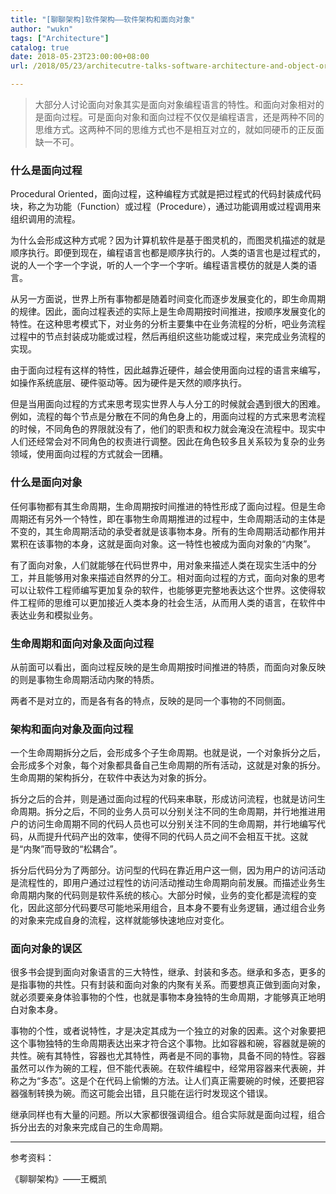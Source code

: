 ```yaml
---
title: "[聊聊架构]软件架构——软件架构和面向对象"
author: "wukn"
tags: ["Architecture"]
catalog: true
date: 2018-05-23T23:00:00+08:00
url: /2018/05/23/architecutre-talks-software-architecture-and-object-oriented/

---
```


> 大部分人讨论面向对象其实是面向对象编程语言的特性。和面向对象相对的是面向过程。可是面向对象和面向过程不仅仅是编程语言，还是两种不同的思维方式。这两种不同的思维方式也不是相互对立的，就如同硬币的正反面缺一不可。

<!--more-->

### 什么是面向过程

Procedural Oriented，面向过程，这种编程方式就是把过程式的代码封装成代码块，称之为功能（Function）或过程（Procedure），通过功能调用或过程调用来组织调用的流程。

为什么会形成这种方式呢？因为计算机软件是基于图灵机的，而图灵机描述的就是顺序执行。即便到现在，编程语言也都是顺序执行的。人类的语言也是过程式的，说的人一个字一个字说，听的人一个字一个字听。编程语言模仿的就是人类的语言。

从另一方面说，世界上所有事物都是随着时间变化而逐步发展变化的，即生命周期的规律。因此，面向过程表述的实际上是生命周期按时间推进，按顺序发展变化的特性。在这种思考模式下，对业务的分析主要集中在业务流程的分析，吧业务流程过程中的节点封装成功能或过程，然后再组织这些功能或过程，来完成业务流程的实现。

由于面向过程有这样的特性，因此越靠近硬件，越会使用面向过程的语言来编写，如操作系统底层、硬件驱动等。因为硬件是天然的顺序执行。

但是当用面向过程的方式来思考现实世界人与人分工的时候就会遇到很大的困难。例如，流程的每个节点是分散在不同的角色身上的，用面向过程的方式来思考流程的时候，不同角色的界限就没有了，他们的职责和权力就会淹没在流程中。现实中人们还经常会对不同角色的权责进行调整。因此在角色较多且关系较为复杂的业务领域，使用面向过程的方式就会一团糟。

### 什么是面向对象

任何事物都有其生命周期，生命周期按时间推进的特性形成了面向过程。但是生命周期还有另外一个特性，即在事物生命周期推进的过程中，生命周期活动的主体是不变的，其生命周期活动的承受者就是该事物本身。所有的生命周期活动都作用并累积在该事物的本身，这就是面向对象。这一特性也被成为面向对象的“内聚”。

有了面向对象，人们就能够在代码世界中，用对象来描述人类在现实生活中的分工，并且能够用对象来描述自然界的分工。相对面向过程的方式，面向对象的思考可以让软件工程师编写更加复杂的软件，也能够更完整地表达这个世界。这使得软件工程师的思维可以更加接近人类本身的社会生活，从而用人类的语言，在软件中表达业务和模拟业务。

### 生命周期和面向对象及面向过程

从前面可以看出，面向过程反映的是生命周期按时间推进的特质，而面向对象反映的则是事物生命周期活动内聚的特质。

两者不是对立的，而是各有各的特点，反映的是同一个事物的不同侧面。

### 架构和面向对象及面向过程

一个生命周期拆分之后，会形成多个子生命周期。也就是说，一个对象拆分之后，会形成多个对象，每个对象都具备自己生命周期的所有活动，这就是对象的拆分。生命周期的架构拆分，在软件中表达为对象的拆分。

拆分之后的合并，则是通过面向过程的代码来串联，形成访问流程，也就是访问生命周期。拆分之后，不同的业务人员可以分别关注不同的生命周期，并行地推进用户的访问生命周期不同的代码人员也可以分别关注不同的生命周期，并行地编写代码，从而提升代码产出的效率，使得不同的代码人员之间不会相互干扰。这就是“内聚”而导致的“松耦合”。

拆分后代码分为了两部分。访问型的代码在靠近用户这一侧，因为用户的访问活动是流程性的，即用户通过过程性的访问活动推动生命周期向前发展。而描述业务生命周期内聚的代码则是软件系统的核心。大部分时候，业务的变化都是流程的变化，因此这部分代码要尽可能地采用组合，且本身不要有业务逻辑，通过组合业务的对象来完成自身的流程，这样就能够快速地应对变化。

### 面向对象的误区

很多书会提到面向对象语言的三大特性，继承、封装和多态。继承和多态，更多的是指事物的共性。只有封装和面向对象的内聚有关系。而要想真正做到面向对象，就必须要亲身体验事物的个性，也就是事物本身独特的生命周期，才能够真正地明白对象本身。

事物的个性，或者说特性，才是决定其成为一个独立的对象的因素。这个对象要把这个事物独特的生命周期表达出来才符合这个事物。比如容器和碗，容器就是碗的共性。碗有其特性，容器也尤其特性，两者是不同的事物，具备不同的特性。容器虽然可以作为碗的工程，但不能代表碗。在软件编程中，经常用容器来代表碗，并称之为“多态”。这是个在代码上偷懒的方法。让人们真正需要碗的时候，还要把容器强制转换为碗。而这可能会出错，且只能在运行时发现这个错误。

继承同样也有大量的问题。所以大家都很强调组合。组合实际就是面向过程，组合拆分出去的对象来完成自己的生命周期。

---

参考资料：

《聊聊架构》——王概凯
